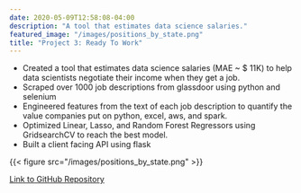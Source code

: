```yaml
---
date: 2020-05-09T12:58:08-04:00
description: "A tool that estimates data science salaries."
featured_image: "/images/positions_by_state.png"
title: "Project 3: Ready To Work"
---
```


* Created a tool that estimates data science salaries (MAE ~ $ 11K) to help data scientists negotiate their income when they get a job.
* Scraped over 1000 job descriptions from glassdoor using python and selenium
* Engineered features from the text of each job description to quantify the value companies put on python, excel, aws, and spark.
* Optimized Linear, Lasso, and Random Forest Regressors using GridsearchCV to reach the best model.
* Built a client facing API using flask

{{< figure src="/images/positions_by_state.png" >}}

[Link to GitHub Repository](https://github.com/PlayingNumbers/ds_salary_proj)
